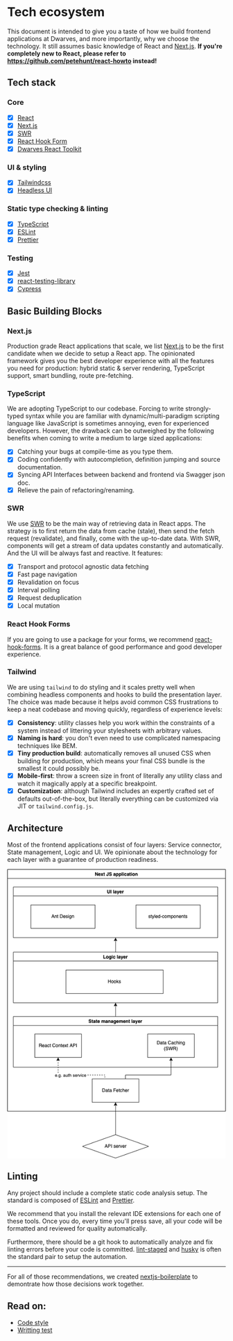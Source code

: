 # Tech ecosystem

This document is intended to give you a taste of how we build frontend applications at Dwarves, and more importantly, why we choose the technology. It still assumes basic knowledge of React and [Next.js](https://nextjs.org/docs/getting-started). **If you're completely new to React, please refer to https://github.com/petehunt/react-howto instead!**

## Tech stack

### Core

- [x] [React](https://reactjs.org/)
- [x] [Next.js](https://nextjs.org/)
- [x] [SWR](https://swr.vercel.app/)
- [x] [React Hook Form](https://github.com/react-hook-form/react-hook-form)
- [x] [Dwarves React Toolkit](https://github.com/dwarvesf/react-toolkit)

### UI & styling

- [x] [Tailwindcss](https://github.com/tailwindcss/tailwindcss)
- [x] [Headless UI](https://github.com/tailwindlabs/headlessui)

### Static type checking & linting

- [x] [TypeScript](https://www.typescriptlang.org)
- [x] [ESLint](http://eslint.org/)
- [x] [Prettier](https://prettier.io/)

### Testing

- [x] [Jest](http://facebook.github.io/jest/)
- [x] [react-testing-library](https://github.com/kentcdodds/react-testing-library)
- [x] [Cypress](https://github.com/cypress-io/cypress)

## Basic Building Blocks

### Next.js

Production grade React applications that scale, we list [Next.js](https://nextjs.org/) to be the first candidate when we decide to setup a React app. The opinionated framework gives you the best developer experience with all the features you need for production: hybrid static & server rendering, TypeScript support, smart bundling, route pre-fetching.

### TypeScript

We are adopting TypeScript to our codebase. Forcing to write strongly-typed syntax while you are familiar with dynamic/multi-paradigm scripting language like JavaScript is sometimes annoying, even for experienced developers. However, the drawback can be outweighed by the following benefits when coming to write a medium to large sized applications:

- [x] Catching your bugs at compile-time as you type them.
- [x] Coding confidently with autocompletion, definition jumping and source documentation.
- [x] Syncing API Interfaces between backend and frontend via Swagger json doc.
- [x] Relieve the pain of refactoring/renaming.

### SWR

We use [SWR](https://swr.vercel.app/) to be the main way of retrieving data in React apps. The strategy is to first return the data from cache (stale), then send the fetch request (revalidate), and finally, come with the up-to-date data. With SWR, components will get a stream of data updates constantly and automatically. And the UI will be always fast and reactive. It features:

- [x] Transport and protocol agnostic data fetching
- [x] Fast page navigation
- [x] Revalidation on focus
- [x] Interval polling
- [x] Request deduplication
- [x] Local mutation

### React Hook Forms

If you are going to use a package for your forms, we recommend [react-hook-forms](https://github.com/react-hook-form/react-hook-form). It is a great balance of good performance and good developer experience.

### Tailwind

We are using `tailwind` to do styling and it scales pretty well when combining headless components and hooks to build the presentation layer. The choice was made because it helps avoid common CSS frustrations to keep a neat codebase and moving quickly, regardless of experience levels:

- [x] **Consistency**: utility classes help you work within the constraints of a system instead of littering your stylesheets with arbitrary values.
- [x] **Naming is hard**: you don't even need to use complicated namespacing techniques like BEM.
- [x] **Tiny production build**: automatically removes all unused CSS when building for production, which means your final CSS bundle is the smallest it could possibly be.
- [x] **Mobile-first**: throw a screen size in front of literally any utility class and watch it magically apply at a specific breakpoint.
- [x] **Customization**: although Tailwind includes an expertly crafted set of defaults out-of-the-box, but literally everything can be customized via JIT or `tailwind.config.js`.

## Architecture

Most of the frontend applications consist of four layers: Service connector, State management, Logic and UI. We opinionate about the technology for each layer with a guarantee of production readiness.

<div align="center">
    <img src="./img/architecture.png"  align="center" />
</div>

## Linting

Any project should include a complete static code analysis setup. The standard is composed of [ESLint](http://eslint.org/) and [Prettier](https://prettier.io/).

We recommend that you install the relevant IDE extensions for each one of these tools. Once you do, every time you'll press save, all your code will be formatted and reviewed for quality automatically.

Furthermore, there should be a git hook to automatically analyze and fix linting errors before your code is committed. [lint-staged](https://github.com/okonet/lint-staged) and [husky](https://github.com/typicode/husky) is often the standard pair to setup the automation.

---

For all of those recommendations, we created [nextjs-boilerplate](https://github.com/dwarvesf/nextjs-boilerplate) to demontrate how those decisions work together.

## Read on:

- [Code style](code-style.md)
- [Writting test](writing-test.md)
